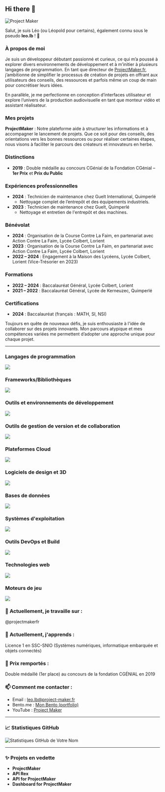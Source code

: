 ## Hi there 👋

![Project Maker](https://img.shields.io/youtube/channel/subscribers/UC7_eO9guOVJMgmCUaUgM84g?style=flat-square&link=https%3A%2F%2Fwww.youtube.com%2F%40projectmakerfr)

Salut, je suis Léo (ou Léopold pour certains), également connu sous le pseudo **leo.lb** ! 👋

### À propos de moi
Je suis un développeur débutant passionné et curieux, ce qui m’a poussé à explorer divers environnements de développement et à m’initier à plusieurs langages de programmation. En tant que directeur de [ProjectMaker.fr](https://project-maker.fr), j’ambitionne de simplifier le processus de création de projets en offrant aux utilisateurs des conseils, des ressources et parfois même un coup de main pour concrétiser leurs idées.

En parallèle, je me perfectionne en conception d’interfaces utilisateur et explore l’univers de la production audiovisuelle en tant que monteur vidéo et assistant réalisateur.

### Mes projets
**ProjectMaker** : Notre plateforme aide à structurer les informations et à accompagner le lancement de projets. Que ce soit pour des conseils, des orientations vers les bonnes ressources ou pour réaliser certaines étapes, nous visons à faciliter le parcours des créateurs et innovateurs en herbe.

### Distinctions
- **2019** : Double médaille au concours CGénial de la Fondation CGénial – **1er Prix** et **Prix du Public**

### Expériences professionnelles
- **2024** : Technicien de maintenance chez Guelt International, Quimperlé
  - Nettoyage complet de l’entrepôt et des équipements industriels.
- **2023** : Technicien de maintenance chez Guelt, Quimperlé
  - Nettoyage et entretien de l'entrepôt et des machines.

### Bénévolat
- **2024** : Organisation de la Course Contre La Faim, en partenariat avec Action Contre La Faim, Lycée Colbert, Lorient  
- **2023** : Organisation de la Course Contre La Faim, en partenariat avec Action Contre La Faim, Lycée Colbert, Lorient  
- **2022 – 2024** : Engagement à la Maison des Lycéens, Lycée Colbert, Lorient (Vice-Trésorier en 2023)

### Formations
- **2022 – 2024** : Baccalauréat Général, Lycée Colbert, Lorient
- **2021 – 2022** : Baccalauréat Général, Lycée de Kerneuzec, Quimperlé

### Certifications
- **2024** : Baccalauréat (français : MATH, SI, NSI)

Toujours en quête de nouveaux défis, je suis enthousiaste à l'idée de collaborer sur des projets innovants. Mon parcours atypique et mes compétences variées me permettent d’adopter une approche unique pour chaque projet.

---

### Langages de programmation

<a href="https://skillicons.dev">
   <img src="https://skillicons.dev/icons?i=c,cs,cpp,js,kotlin,ocaml,php,py" />
</a>

### Frameworks/Bibliothèques

<a href="https://skillicons.dev">
  <img src="https://skillicons.dev/icons?i=astro,bootstrap,tailwind,electron,express,dotnet" />
</a>
  
### Outils et environnements de développement

<a href="https://skillicons.dev">
  <img src="https://skillicons.dev/icons?i=androidstudio,arduino,clion,phpstorm,postman,pycharm,visualstudio,vscode" />
</a>
  
### Outils de gestion de version et de collaboration

<a href="https://skillicons.dev">
  <img src="https://skillicons.dev/icons?i=git,github,obsidian" />
</a>
  
### Plateformes Cloud

<a href="https://skillicons.dev">
  <img src="https://skillicons.dev/icons?i=azure,cloudflare,firebase,gcp" />
</a>
  
### Logiciels de design et 3D

<a href="https://skillicons.dev">
  <img src="https://skillicons.dev/icons?i=ae,autocad,blender,figma" />
</a>
  
### Bases de données

<a href="https://skillicons.dev">
  <img src="https://skillicons.dev/icons?i=mongodb,mysql,sqlite" />
</a>
  
### Systèmes d'exploitation

<a href="https://skillicons.dev">
  <img src="https://skillicons.dev/icons?i=debian,kali,raspberrypi,ubuntu,windows" />
</a>
  
### Outils DevOps et Build

<a href="https://skillicons.dev">
  <img src="https://skillicons.dev/icons?i=gradle" />
</a>
  
### Technologies web

<a href="https://skillicons.dev">
  <img src="https://skillicons.dev/icons?i=html,css,js,php,nodejs" />
</a>
  
### Moteurs de jeu

<a href="https://skillicons.dev">
  <img src="https://skillicons.dev/icons?i=unity" />
</a>

### 🔭 **Actuellement, je travaille sur :**

@projectmakerfr

### 🌱 **Actuellement, j'apprends :**

Licence 1 en SSC-SNIO (Systèmes numériques, informatique embarquée et objets connectés)

### 🥇 **Prix remportés :**

Double médaillé (1er place) au concours de la fondation CGÉNIAL en 2019

### 📫 **Comment me contacter :**

- Email : [leo.lb@project-maker.fr](mailto:leo.lb@project-maker.fr)
- Bento.me : [Mon Bento (portfolio)](https://bento.me/leolb)
- YouTube : [Project Maker](https://youtube.com/@projectmakerfr)

---

### 📈 Statistiques GitHub

![Statistiques GitHub de Votre Nom](https://github-readme-stats.vercel.app/api/top-langs/?username=leo-lb29&hide_progress=false&layout=compact)

---

### ✨ Projets en vedette

- **ProjectMaker**
- **API Rex**
- **API for ProjectMaker**
- **Dashboard for ProjectMaker**
